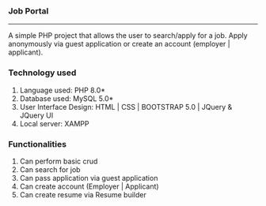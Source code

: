 ### Job Portal

---

A simple PHP project that allows the user to search/apply for a job. Apply anonymously via guest application or create an account (employer | applicant).

### Technology used

1. Language used: PHP 8.0*
2. Database used: MySQL 5.0*
3. User Interface Design: HTML | CSS | BOOTSTRAP 5.0 | JQuery & JQuery UI
4. Local server: XAMPP

### Functionalities

1. Can perform basic crud
2. Can search for job
3. Can pass application via guest application
4. Can create account (Employer | Applicant)
5. Can create resume via Resume builder
